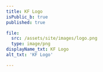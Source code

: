 ```yaml
---
title: KF Logo
isPublic_b: true
published: true

file:
  src: /assets/site/images/logo.png
  type: image/png
displayName_txt: KF Logo
alt_txt: 'KF Logo'

---
```

